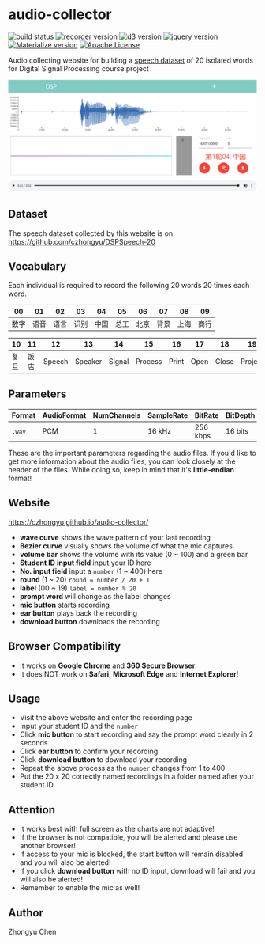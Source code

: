 # audio-collector

![build status](https://img.shields.io/badge/build-passing-green.svg)
[![recorder version](https://img.shields.io/badge/recorder-unknown-yellow.svg)](https://github.com/xiangyuecn/Recorder)
[![d3 version](https://img.shields.io/badge/d3-5.7.0-yellow.svg)](https://d3js.org)
[![jquery version](https://img.shields.io/badge/jquery-3.3.1-yellow.svg)](https://jquery.com/)
[![Materialize version](https://img.shields.io/badge/Materialize-1.0.0-yellow.svg)](https://materializecss.com/)
[![Apache License](https://img.shields.io/badge/license-Apache2.0-blue.svg)](http://www.apache.org/licenses/)

Audio collecting website for building a [speech dataset](https://github.com/czhongyu/DSPSpeech-20) of 20 isolated words for Digital Signal Processing course project

![screen shot](static/image/record.png)

## Dataset

The speech dataset collected by this website is on https://github.com/czhongyu/DSPSpeech-20

## Vocabulary

Each individual is required to record the following 20 words 20 times each word.

|  00    |   01  |    02  |   03  |    04    |    05 |   06   |  07   |    08  |    09    |
| ------ | ------ | ------ | ------- | ------- |------ | ------ | ------ | ------- | ------- |
| 数字    | 语音   | 语言   | 识别     | 中国    | 总工    | 北京   | 背景   | 上海     | 商行    |

|  10    |   11  |    12  |   13  |    14    |    15 |   16   |  17   |    18  |    19    |
| ------ | ------ | ------ | ------- | ------- |------ | ------ | ------ | ------- | ------- |
| 复旦    | 饭店   | Speech | Speaker | Signal  |Process | Print | Open   | Close   | Project |

## Parameters

| Format | AudioFormat | NumChannels  | SampleRate | BitRate | BitDepth |length |
| ------ | ------ | ------ | ------- | ------- | ------- | ------- |
| `.wav` | PCM | 1 | 16 kHz | 256 kbps | 16 bits | ~2 s |

These are the important parameters regarding the audio files. 
If you'd like to get more information about the audio files, 
you can look closely at the header of the files.
While doing so, keep in mind that it's __little-endian__ format!

## Website

https://czhongyu.github.io/audio-collector/

* __wave curve__ shows the wave pattern of your last recording
* __Bezier curve__ visually shows the volume of what the mic captures
* __volume bar__ shows the volume with its value (0 ~ 100) and a green bar
* __Student ID input field__ input your ID here
* __No. input field__ input a `number` (1 ~ 400) here
* __round__ (1 ~ 20) `round = number / 20 + 1`
* __label__ (00 ~ 19) `label = number % 20`
* __prompt word__ will change as the label changes
* __mic button__ starts recording
* __ear button__ plays back the recording
* __download button__ downloads the recording

## Browser Compatibility

* It works on __Google Chrome__ and __360 Secure Browser__.
* It does NOT work on __Safari__, __Microsoft Edge__ and __Internet Explorer__!

## Usage

* Visit the above website and enter the recording page
* Input your student ID and the `number`
* Click __mic button__ to start recording and say the prompt word clearly in 2 seconds
* Click __ear button__ to confirm your recording
* Click __download button__ to download your recording 
* Repeat the above process as the `number` changes from 1 to 400 
* Put the 20 x 20 correctly named recordings in a folder named after your student ID

## Attention

* It works best with full screen as the charts are not adaptive!
* If the browser is not compatible, you will be alerted and please use another browser!
* If access to your mic is blocked, the start button will remain disabled and you will also be alerted!
* If you click __download button__ with no ID input, download will fail and you will also be alerted!
* Remember to enable the mic as well!

## Author

Zhongyu Chen
